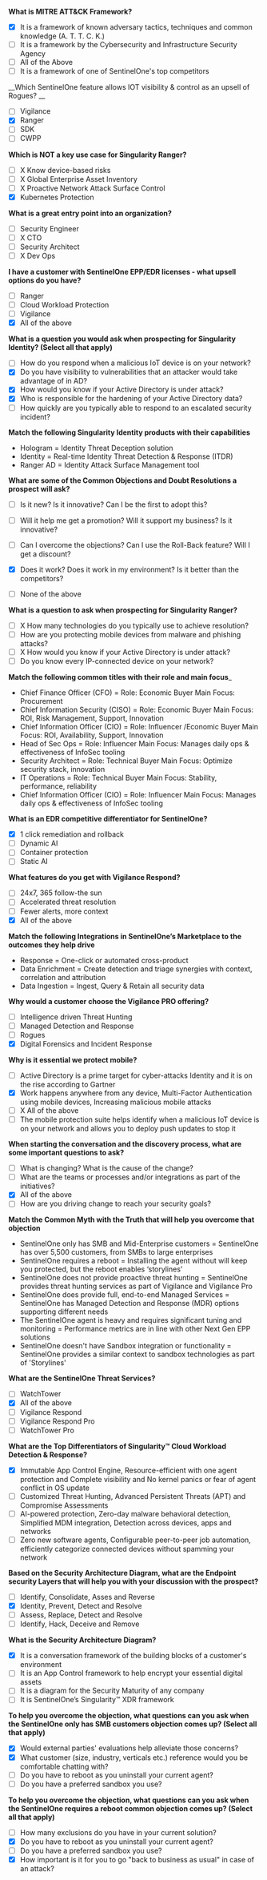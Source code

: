 __What is MITRE ATT&CK Framework?__
- [x] It is a framework of known adversary tactics, techniques and common knowledge (A. T. T. C. K.)
- [ ] It is a framework by the Cybersecurity and Infrastructure Security Agency
- [ ] All of the Above
- [ ] It is a framework of one of SentinelOne's top competitors

__Which SentinelOne feature allows IOT visibility & control as an upsell of Rogues? __
- [ ] Vigilance 
- [x] Ranger 
- [ ] SDK 
- [ ] CWPP 

__Which is NOT a key use case for Singularity Ranger?__
- [ ] X Know device-based risks 
- [ ] X Global Enterprise Asset Inventory 
- [ ] X Proactive Network Attack Surface Control 
- [x] Kubernetes Protection

__What is a great entry point into an organization?__
- [ ] Security Engineer
- [ ] X CTO
- [ ] Security Architect 
- [ ] X Dev Ops

__I have a customer with SentinelOne EPP/EDR licenses - what upsell options do you have?__
- [ ] Ranger
- [ ] Cloud Workload Protection 
- [ ] Vigilance 
- [x] All of the above

__What is a question you would ask when prospecting for Singularity Identity? (Select all that apply)__
- [ ] How do you respond when a malicious IoT device is on your network?
- [x] Do you have visibility to vulnerabilities that an attacker would take advantage of in AD?
- [x] How would you know if your Active Directory is under attack?
- [x] Who is responsible for the hardening of your Active Directory data?
- [ ] How quickly are you typically able to respond to an escalated security incident?

__Match the following Singularity Identity products with their capabilities__
- Hologram = Identity Threat Deception solution
- Identity = Real-time Identity Threat Detection & Response (ITDR)
- Ranger AD = Identity Attack Surface Management tool

__What are some of the Common Objections and Doubt Resolutions a prospect will ask?__
- [ ] Is it new? Is it innovative? Can I be the first to adopt this?
- [ ] Will it help me get a promotion? Will it support my business? Is it innovative?
- [ ] Can I overcome the objections? Can I use the Roll-Back feature? Will I get a discount?
- [x] Does it work? Does it work in my environment? Is it better than the competitors?
- [ ] None of the above


__What is a question to ask when prospecting for Singularity Ranger?__
- [ ] X How many technologies do you typically use to achieve resolution?
- [ ] How are you protecting mobile devices from malware and phishing attacks?
- [ ] X How would you know if your Active Directory is under attack?
- [ ] Do you know every IP-connected device on your network?

__Match the following common titles with their role and main focus___
- Chief Finance Officer (CFO) = Role: Economic Buyer Main Focus: Procurement
- Chief Information Security (CISO) = Role: Economic Buyer Main Focus: ROI, Risk Management, Support, Innovation
- Chief Information Officer (CIO) = Role: Influencer /Economic Buyer Main Focus: ROI, Availability, Support, Innovation
- Head of Sec Ops = Role: Influencer Main Focus: Manages daily ops & effectiveness of InfoSec tooling
- Security Architect = Role: Technical Buyer Main Focus: Optimize security stack, innovation
- IT Operations = Role: Technical Buyer Main Focus: Stability, performance, reliability
- Chief Information Officer (CIO) = Role: Influencer Main Focus: Manages daily ops & effectiveness of InfoSec tooling

__What is an EDR competitive differentiator for SentinelOne?__
- [x] 1 click remediation and rollback 
- [ ] Dynamic AI 
- [ ] Container protection 
- [ ] Static AI 

__What features do you get with Vigilance Respond?__
- [ ] 24x7, 365 follow-the sun 
- [ ] Accelerated threat resolution 
- [ ] Fewer alerts, more context 
- [x] All of the above

__Match the following Integrations in SentinelOne’s Marketplace to the outcomes they help drive__
- Response = One-click or automated cross-product
- Data Enrichment = Create detection and triage synergies with context, correlation and attribution
- Data Ingestion = Ingest, Query & Retain all security data

__Why would a customer choose the Vigilance PRO offering?__
- [ ] Intelligence driven Threat Hunting 
- [ ] Managed Detection and Response 
- [ ] Rogues 
- [x] Digital Forensics and Incident Response 

__Why is it essential we protect mobile?__
- [ ] Active Directory is a prime target for cyber-attacks Identity and it is on the rise according to Gartner
- [x] Work happens anywhere from any device, Multi-Factor Authentication using mobile devices, Increasing malicious mobile attacks
- [ ] X All of the above
- [ ] The mobile protection suite helps identify when a malicious IoT device is on your network and allows you to deploy push updates to stop it

__When starting the conversation and the discovery process, what are some important questions to ask?__
- [ ] What is changing? What is the cause of the change?
- [ ] What are the teams or processes and/or integrations as part of the initiatives?
- [x] All of the above
- [ ] How are you driving change to reach your security goals?

__Match the Common Myth with the Truth that will help you overcome that objection__
- SentinelOne only has SMB and Mid-Enterprise customers = SentinelOne has over 5,500 customers, from SMBs to large enterprises
- SentinelOne requires a reboot = Installing the agent without will keep you protected, but the reboot enables ‘storylines’
- SentinelOne does not provide proactive threat hunting = SentinelOne provides threat hunting services as part of Vigilance and Vigilance Pro
- SentinelOne does provide full, end-to-end Managed Services = SentinelOne has Managed Detection and Response (MDR) options supporting different needs
- The SentinelOne agent is heavy and requires significant tuning and monitoring = Performance metrics are in line with other Next Gen EPP solutions
- SentinelOne doesn't have Sandbox integration or functionality = SentinelOne provides a similar context to sandbox technologies as part of 'Storylines'

__What are the SentinelOne Threat Services?__
- [ ] WatchTower
- [x] All of the above
- [ ] Vigilance Respond
- [ ] Vigilance Respond Pro
- [ ] WatchTower Pro

__What are the Top Differentiators of Singularity™ Cloud Workload Detection & Response?__
- [x] Immutable App Control Engine, Resource-efficient with one agent protection and Complete visibility and No kernel panics or fear of agent conflict in OS update
- [ ] Customized Threat Hunting, Advanced Persistent Threats (APT) and Compromise Assessments
- [ ] AI-powered protection, Zero-day malware behavioral detection, Simplified MDM integration, Detection across devices, apps and networks
- [ ] Zero new software agents, Configurable peer-to-peer job automation, efficiently categorize connected devices without spamming your network

__Based on the Security Architecture Diagram, what are the Endpoint security Layers that will help you with your discussion with the prospect?__
- [ ] Identify, Consolidate, Asses and Reverse
- [x] Identity, Prevent, Detect and Resolve
- [ ] Assess, Replace, Detect and Resolve
- [ ] Identify, Hack, Deceive and Remove

__What is the Security Architecture Diagram?__
- [x] It is a conversation framework of the building blocks of a customer's environment
- [ ] It is an App Control framework to help encrypt your essential digital assets
- [ ] It is a diagram for the Security Maturity of any company
- [ ] It is SentinelOne’s Singularity™ XDR framework

__To help you overcome the objection, what questions can you ask when the SentinelOne only has SMB customers objection comes up? (Select all that apply)__
- [x] Would external parties' evaluations help alleviate those concerns?
- [x] What customer (size, industry, verticals etc.) reference would you be comfortable chatting with?
- [ ] Do you have to reboot as you uninstall your current agent?
- [ ] Do you have a preferred sandbox you use?

__To help you overcome the objection, what questions can you ask when the SentinelOne requires a reboot common objection comes up? (Select all that apply)__
- [ ] How many exclusions do you have in your current solution?
- [x] Do you have to reboot as you uninstall your current agent?
- [ ] Do you have a preferred sandbox you use?
- [x] How important is it for you to go "back to business as usual" in case of an attack?
